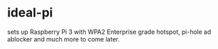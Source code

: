 # ideal-pi
sets up Raspberry Pi 3 with WPA2 Enterprise grade hotspot, pi-hole ad ablocker and much more to come later.
